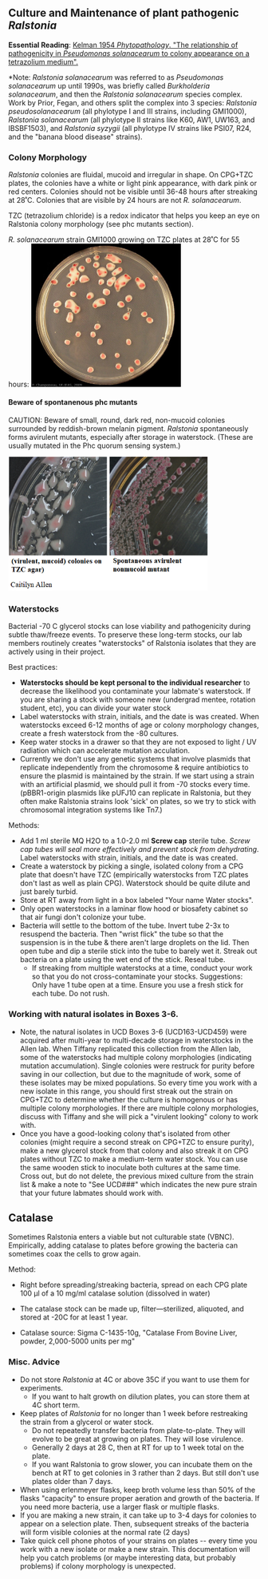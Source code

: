 ## Culture and Maintenance of plant pathogenic *Ralstonia*

**Essential Reading**: [Kelman 1954 *Phytopathology*. "The relationship of pathogenicity in *Pseudomonas solanacearum* to colony appearance on a tetrazolium medium".](resources/Kelman_1954_essential_reading.pdf)

*Note: *Ralstonia solanacearum* was referred to as *Pseudomonas solanacearum* up until 1990s, was briefly called *Burkholderia solanacearum*, and then the *Ralstonia solanacearum* species complex. Work by Prior, Fegan, and others split the complex into 3 species: *Ralstonia pseudosolanacearum* (all phylotype I and III strains, including GMI1000), *Ralstonia solanacearum* (all phylotype II strains like K60, AW1, UW163, and IBSBF1503), and *Ralstonia syzygii* (all phylotype IV strains like PSI07, R24, and the "banana blood disease" strains).

### Colony Morphology
*Ralstonia* colonies are fluidal, mucoid and irregular in shape.
On CPG+TZC plates, the colonies have a white or light pink appearance, with dark pink or red centers. 
Colonies should not be visible until 36-48 hours after streaking at 28˚C. 
Colonies that are visible by 24 hours are not *R. solanacearum*. 

TZC (tetrazolium chloride) is a redox indicator that helps you keep an eye on Ralstonia colony morphology (see phc mutants section). 

*R. solanacearum* strain GMI1000 growing on TZC plates at 28˚C for 55 hours:
<img src="images/ralstonia_colony_morphology.jpg" width="300">

#### Beware of spontanenous phc mutants
CAUTION: Beware of small, round, dark red, non-mucoid colonies surrounded by reddish-brown melanin pigment. 
*Ralstonia* spontaneously forms avirulent mutants, especially after storage in waterstock. (These are usually mutated in the Phc quorum sensing system.)  

<img src="images/ralstonia_good_bad_colonies.png" width="400">

### Waterstocks

Bacterial -70 C glycerol stocks can lose viability and pathogenicity during subtle thaw/freeze events. To preserve these long-term stocks, our lab members routinely creates "waterstocks" of Ralstonia isolates that they are actively using in their project.

Best practices:
* **Waterstocks should be kept personal to the individual researcher** to decrease the likelihood you contaminate your labmate's waterstock. If you are sharing a stock with someone new (undergrad mentee, rotation student, etc), you can divide your water stock 
* Label waterstocks with strain, initials, and the date is was created.  When waterstocks exceed 6-12 months of age or colony morphology changes, create a fresh waterstock from the -80 cultures. 
* Keep water stocks in a drawer so that they are not exposed to light / UV radiation which can accelerate mutation acculation. 
* Currently we don't use any genetic systems that involve plasmids that replicate independently from the chromosome & require antibiotics to ensure the plasmid is maintained by the strain. If we start using a strain with an artificial plasmid, we should pull it from -70 stocks every time. (pBBR1-origin plasmids like pUFJ10 can replicate in Ralstonia, but they often make Ralstonia strains look 'sick' on plates, so we try to stick with chromosomal integration systems like Tn7.)

Methods:
* Add 1 ml sterile MQ H2O to a 1.0-2.0 ml **Screw cap** sterile tube. *Screw cap tubes will seal more effectively and prevent stock from dehydrating*. Label waterstocks with strain, initials, and the date is was created.
* Create a waterstock by picking a single, isolated colony from a CPG plate that doesn't have TZC (empirically waterstocks from TZC plates don't last as well as plain CPG). Waterstock should be quite dilute and just barely turbid. 
* Store at RT away from light in a box labeled "Your name Water stocks". 
* Only open waterstocks in a laminar flow hood or biosafety cabinet so that air fungi don't colonize your tube. 
* Bacteria will settle to the bottom of the tube.  Invert tube 2-3x to resuspend the bacteria.  Then "wrist flick" the tube so that the suspension is in the tube & there aren't large droplets on the lid. Then open tube and dip a sterile stick into the tube to barely wet it.  Streak out bacteria on a plate using the wet end of the stick. Reseal tube.  
   * If streaking from multiple waterstocks at a time, conduct your work so that you do not cross-contaminate your stocks. Suggestions: Only have 1 tube open at a time.  Ensure you use a fresh stick for each tube. Do not rush. 

### Working with natural isolates in Boxes 3-6. 

   *  Note, the natural isolates in UCD Boxes 3-6 (UCD163-UCD459) were acquired after multi-year to multi-decade storage in waterstocks in the Allen lab. When Tiffany replicated this collection from the Allen lab, some of the waterstocks had multiple colony morphologies (indicating mutation accumulation). Single colonies were restruck for purity before saving in our collection, but due to the magnitude of work, some of these isolates may be mixed populations. So every time you work with a new isolate in this range, you should first streak out the strain on CPG+TZC to determine whether the culture is homogenous or has multiple colony morphologies.  If there are multiple colony morphologies, discuss with Tiffany and she will pick a "virulent looking" colony to work with.
   *  Once you have a good-looking colony that's isolated from other colonies (might require a second streak on CPG+TZC to ensure purity), make a new glycerol stock from that colony and also streak it on CPG plates without TZC to make a medium-term water stock. You can use the same wooden stick to inoculate both cultures at the same time. Cross out, but do not delete, the previous mixed culture from the strain list & make a note to "See UCD###" which indicates the new pure strain that your future labmates should work with.  

## Catalase
Sometimes Ralstonia enters a viable but not culturable state (VBNC). Empirically, adding catalase to plates before growing the bacteria can sometimes coax the cells to grow again. 

Method:

* Right before spreading/streaking bacteria, spread on each CPG plate 100 µl of a 10 mg/ml catalase solution (dissolved in water)

* The catalase stock can be made up, filter—sterilized, aliquoted, and stored at -20C for at least 1 year.

* Catalase source: Sigma C-1435-10g, "Catalase From Bovine Liver, powder, 2,000-5000 units per mg"

### Misc. Advice

* Do not store *Ralstonia* at 4C or above 35C if you want to use them for experiments.
    * If you want to halt growth on dilution plates, you can store them at 4C short term. 
* Keep plates of *Ralstonia* for no longer than 1 week before restreaking the strain from a glycerol or water stock. 
    * Do not repeatedly transfer bacteria from plate-to-plate. They will evolve to be great at growing on plates. They will lose virulence. 
    * Generally 2 days at 28 C, then at RT for up to 1 week total on the plate.
    * If you want Ralstonia to grow slower, you can incubate them on the bench at RT to get colonies in 3 rather than 2 days.  But still don't use plates older than 7 days. 
* When using erlenmeyer flasks, keep broth volume less than 50% of the flasks "capacity" to ensure proper aeration and growth of the bacteria. 
If you need more bacteria, use a larger flask or multiple flasks.
* If you are making a new strain, it can take up to 3-4 days for colonies to appear on a selection plate.  Then, subsequent streaks of the bacteria will form visible colonies at the normal rate (2 days)
* Take quick cell phone photos of your strains on plates -- every time you work with a new isolate or make a new strain.  This documentation will help you catch problems (or maybe interesting data, but probably problems) if colony morphology is unexpected. 
